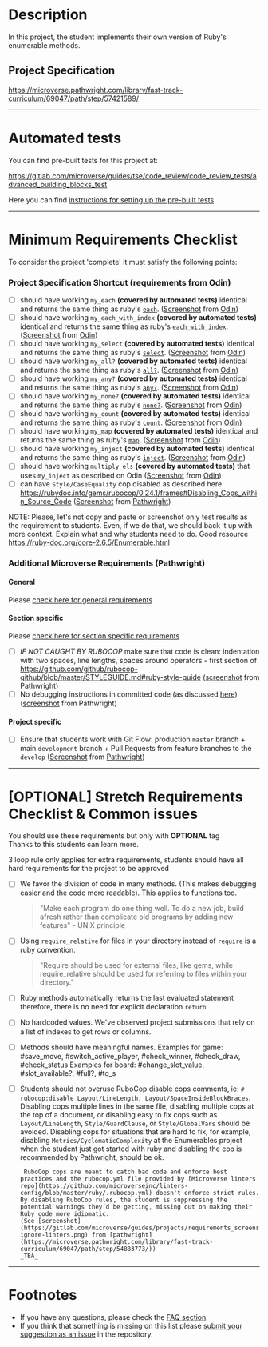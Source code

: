 # Description

In this project, the student implements their own version of Ruby's enumerable methods.

## Project Specification

https://microverse.pathwright.com/library/fast-track-curriculum/69047/path/step/57421589/

---

# Automated tests

You can find pre-built tests for this project at:

https://gitlab.com/microverse/guides/tse/code_review/code_review_tests/advanced_building_blocks_test

Here you can find [instructions for setting up the pre-built tests](https://gitlab.com/microverse/guides/tse/how_to_be_a_tse/blob/master/code_review_checklist/06_tests.md)

---

# Minimum Requirements Checklist

To consider the project 'complete' it must satisfy the following points:

### Project Specification Shortcut (**requirements from Odin**)

- [ ] should have working `my_each` **(covered by automated tests)** identical and returns the same thing as ruby's [`each`](https://ruby-doc.org/core-2.6.4/Array.html#method-i-each). ([Screenshot](https://gitlab.com/microverse/guides/projects/requirements_screenshots/raw/master/images/ruby/advanced_building_blocks_enumerable/my_each.png) from [Odin](https://github.com/TheOdinProject/curriculum/blob/master/ruby_programming/archive/basic_ruby/project_advanced_building_blocks.md#project-2-enumerable-methods))
- [ ] should have working `my_each_with_index` **(covered by automated tests)** identical and returns the same thing as ruby's [`each_with_index`](https://ruby-doc.org/core-2.6.4/Enumerable.html#method-i-each_with_index). ([Screenshot](https://gitlab.com/microverse/guides/projects/requirements_screenshots/raw/master/images/ruby/advanced_building_blocks_enumerable/my_each_with_index.png) from [Odin](https://github.com/TheOdinProject/curriculum/blob/master/ruby_programming/archive/basic_ruby/project_advanced_building_blocks.md#project-2-enumerable-methods))
- [ ] should have working `my_select` **(covered by automated tests)** identical and returns the same thing as ruby's [`select`](https://ruby-doc.org/core-2.6.4/Enumerable.html#method-i-select). ([Screenshot](https://gitlab.com/microverse/guides/projects/requirements_screenshots/raw/master/images/ruby/advanced_building_blocks_enumerable/my_select.png) from [Odin](https://github.com/TheOdinProject/curriculum/blob/master/ruby_programming/archive/basic_ruby/project_advanced_building_blocks.md#project-2-enumerable-methods))
- [ ] should have working `my_all?` **(covered by automated tests)** identical and returns the same thing as ruby's [`all?`](https://ruby-doc.org/core-2.6.4/Enumerable.html#method-i-all-3F). ([Screenshot](https://gitlab.com/microverse/guides/projects/requirements_screenshots/raw/master/images/ruby/advanced_building_blocks_enumerable/my_all.png) from [Odin](https://github.com/TheOdinProject/curriculum/blob/master/ruby_programming/archive/basic_ruby/project_advanced_building_blocks.md#project-2-enumerable-methods))
- [ ] should have working `my_any?` **(covered by automated tests)** identical and returns the same thing as ruby's [`any?`](https://ruby-doc.org/core-2.6.4/Enumerable.html#method-i-any-3F). ([Screenshot](https://gitlab.com/microverse/guides/projects/requirements_screenshots/raw/master/images/ruby/advanced_building_blocks_enumerable/my_any.png) from [Odin](https://github.com/TheOdinProject/curriculum/blob/master/ruby_programming/archive/basic_ruby/project_advanced_building_blocks.md#project-2-enumerable-methods))
- [ ] should have working `my_none?` **(covered by automated tests)** identical and returns the same thing as ruby's [`none?`](https://ruby-doc.org/core-2.6.4/Enumerable.html#method-i-none-3F). ([Screenshot](https://gitlab.com/microverse/guides/projects/requirements_screenshots/raw/master/images/ruby/advanced_building_blocks_enumerable/my_none.png) from [Odin](https://github.com/TheOdinProject/curriculum/blob/master/ruby_programming/archive/basic_ruby/project_advanced_building_blocks.md#project-2-enumerable-methods))
- [ ] should have working `my_count` **(covered by automated tests)** identical and returns the same thing as ruby's [`count`](https://ruby-doc.org/core-2.6.4/Enumerable.html#method-i-count). ([Screenshot](https://gitlab.com/microverse/guides/projects/requirements_screenshots/raw/master/images/ruby/advanced_building_blocks_enumerable/my_count.png) from [Odin](https://github.com/TheOdinProject/curriculum/blob/master/ruby_programming/archive/basic_ruby/project_advanced_building_blocks.md#project-2-enumerable-methods))
- [ ] should have working `my_map` **(covered by automated tests)** identical and returns the same thing as ruby's [`map`](https://ruby-doc.org/core-2.6.4/Enumerable.html#method-i-map). ([Screenshot](https://gitlab.com/microverse/guides/projects/requirements_screenshots/raw/master/images/ruby/advanced_building_blocks_enumerable/my_map.png) from [Odin](https://github.com/TheOdinProject/curriculum/blob/master/ruby_programming/archive/basic_ruby/project_advanced_building_blocks.md#project-2-enumerable-methods))
- [ ] should have working `my_inject` **(covered by automated tests)** identical and returns the same thing as ruby's [`inject`](https://ruby-doc.org/core-2.6.4/Enumerable.html#method-i-inject). ([Screenshot](https://gitlab.com/microverse/guides/projects/requirements_screenshots/raw/master/images/ruby/advanced_building_blocks_enumerable/my_inject.png) from [Odin](https://github.com/TheOdinProject/curriculum/blob/master/ruby_programming/archive/basic_ruby/project_advanced_building_blocks.md#project-2-enumerable-methods))
- [ ] should have working `multiply_els` **(covered by automated tests)** that uses `my_inject` as described on Odin ([Screenshot](https://gitlab.com/microverse/guides/projects/requirements_screenshots/raw/master/images/ruby/advanced_building_blocks_enumerable/multiply_els.png) from [Odin](https://github.com/TheOdinProject/curriculum/blob/master/ruby_programming/archive/basic_ruby/project_advanced_building_blocks.md#project-2-enumerable-methods))
- [ ] can have `Style/CaseEquality` cop disabled as described here https://rubydoc.info/gems/rubocop/0.24.1/frames#Disabling_Cops_within_Source_Code ([Screenshot](https://gitlab.com/microverse/guides/projects/requirements_screenshots/raw/master/images/ruby/advanced_building_blocks_enumerable/style_case_equality.png) from [Pathwright](https://microverse.pathwright.com/library/fast-track-curriculum/69047/path/step/57421589/))

NOTE:
Please, let's not copy and paste or screenshot only test results as the requirement to students.
Even, if we do that, we should back it up with more context. Explain what and why students need to do.
Good resource https://ruby-doc.org/core-2.6.5/Enumerable.html

### Additional Microverse Requirements (Pathwright)

#### General

Please [check here for general requirements](../general_minimum_crucial_list.md)

#### Section specific

Please [check here for section specific requirements](./section_minimum_crucial_list.md)

- [ ] _IF NOT CAUGHT BY RUBOCOP_ make sure that code is clean: indentation with two spaces, line lengths, spaces around operators - first section of https://github.com/github/rubocop-github/blob/master/STYLEGUIDE.md#ruby-style-guide ([screenshot](https://gitlab.com/microverse/guides/projects/requirements_screenshots/raw/master/images/ruby/section/clean_code_requirement.png) from Pathwright)
- [ ] No debugging instructions in committed code (as discussed [here](https://questions.microverse.org/t/debugging-instructions-code/346)) ([screenshot](https://gitlab.com/microverse/guides/projects/requirements_screenshots/raw/master/images/ruby/section/debugging_requirement.png) from Pathwright)

#### Project specific

- [ ] Ensure that students work with Git Flow: production `master` branch + main `development` branch + Pull Requests from feature branches to the `develop` ([Screenshot](https://gitlab.com/microverse/guides/projects/requirements_screenshots/raw/master/images/ruby/advanced_building_blocks_enumerable/git_flow.png) from [Pathwright](https://microverse.pathwright.com/library/fast-track-curriculum/69047/path/step/57421589/))

---

# [OPTIONAL] Stretch Requirements Checklist & Common issues

You should use these requirements but only with **OPTIONAL** tag  
Thanks to this students can learn more.

3 loop rule only applies for extra requirements, students should have all hard requirements for the project to be approved

- [ ] We favor the division of code in many methods. (This makes debugging easier and the code more readable). This applies to functions too.

  > "Make each program do one thing well. To do a new job, build afresh rather than complicate old programs by adding new features" - UNIX principle

- [ ] Using `require_relative` for files in your directory instead of `require` is a ruby convention.

  > "Require should be used for external files, like gems, while require_relative should be used for referring to files within your directory."

- [ ] Ruby methods automatically returns the last evaluated statement therefore, there is no need for explicit declaration `return`

- [ ] No hardcoded values. We've observed project submissions that rely on a list of indexes to get rows or columns.
- [ ] Methods should have meaningful names.
      Examples for game: #save_move, #switch_active_player, #check_winner, #check_draw, #check_status
      Examples for board: #change_slot_value, #slot_available?, #full?, #to_s

- [ ] Students should not overuse RuboCop disable cops comments, ie: `# rubocop:disable Layout/LineLength, Layout/SpaceInsideBlockBraces`.
      Disabling cops multiple lines in the same file, disabling multiple cops at the top of a document, or disabling easy to fix cops such as `Layout/LineLength`, `Style/GuardClause`, or `Style/GlobalVars` should be avoided.
      Disabling cops for situations that are hard to fix, for example, disabling `Metrics/CyclomaticComplexity` at the Enumerables project when the student just got started with ruby and disabling the cop is recommended by Pathwright, should be ok.
        
       RuboCop cops are meant to catch bad code and enforce best practices and the rubocop.yml file provided by [Microverse linters repo](https://github.com/microverseinc/linters-config/blob/master/ruby/.rubocop.yml) doesn't enforce strict rules.
      By disabling RuboCop rules, the student is suppressing the potential warnings they’d be getting, missing out on making their Ruby code more idiomatic.
      (See [screenshot](https://gitlab.com/microverse/guides/projects/requirements_screenshots/raw/master/images/general/no-ignore-linters.png) from [pathwright](https://microverse.pathwright.com/library/fast-track-curriculum/69047/path/step/54883773/))
      _TBA_

---

# Footnotes

- If you have any questions, please check the [FAQ section](https://gitlab.com/microverse/guides/tse/how_to_be_a_tse/blob/master/faq/faq.md).
- If you think that something is missing on this list please [submit your suggestion as an issue](https://gitlab.com/microverse/guides/code_review/code_review_guidelines/issues/new) in the repository.
